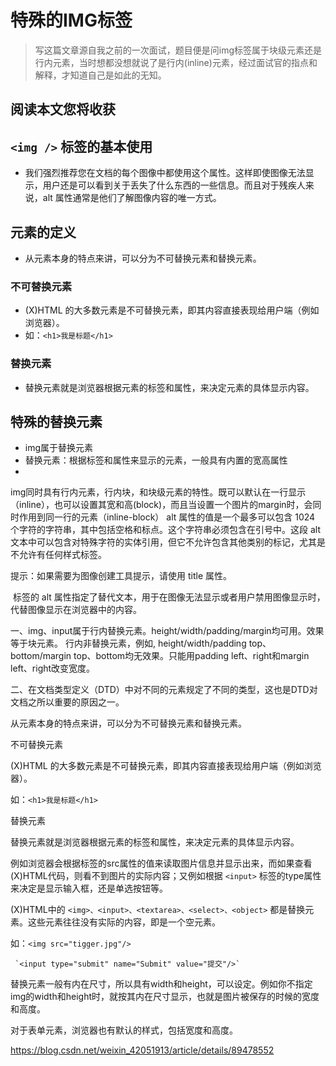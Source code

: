 # 特殊的IMG标签
> 写这篇文章源自我之前的一次面试，题目便是问img标签属于块级元素还是行内元素，当时想都没想就说了是行内(inline)元素，经过面试官的指点和解释，才知道自己是如此的无知。

## 阅读本文您将收获

## `<img />` 标签的基本使用
* 我们强烈推荐您在文档的每个图像中都使用这个属性。这样即使图像无法显示，用户还是可以看到关于丢失了什么东西的一些信息。而且对于残疾人来说，alt 属性通常是他们了解图像内容的唯一方式。

## 元素的定义
* 从元素本身的特点来讲，可以分为不可替换元素和替换元素。

### 不可替换元素
* (X)HTML 的大多数元素是不可替换元素，即其内容直接表现给用户端（例如浏览器）。
* 如：`<h1>我是标题</h1>`

### 替换元素
* 替换元素就是浏览器根据元素的标签和属性，来决定元素的具体显示内容。

## 特殊的替换元素
* img属于替换元素
* 替换元素：根据标签和属性来显示的元素，一般具有内置的宽高属性
* 

img同时具有行内元素，行内块，和块级元素的特性。既可以默认在一行显示（inline），也可以设置其宽和高(block)，而且当设置一个图片的margin时，会同时作用到同一行的元素（inline-block）
alt 属性的值是一个最多可以包含 1024 个字符的字符串，其中包括空格和标点。这个字符串必须包含在引号中。这段 alt 文本中可以包含对特殊字符的实体引用，但它不允许包含其他类别的标记，尤其是不允许有任何样式标签。

提示：如果需要为图像创建工具提示，请使用 title 属性。

<img> 标签的 alt 属性指定了替代文本，用于在图像无法显示或者用户禁用图像显示时，代替图像显示在浏览器中的内容。

一、img、input属于行内替换元素。height/width/padding/margin均可用。效果等于块元素。
      行内非替换元素，例如, height/width/padding top、bottom/margin top、bottom均无效果。只能用padding left、right和margin left、right改变宽度。

二、在文档类型定义（DTD）中对不同的元素规定了不同的类型，这也是DTD对文档之所以重要的原因之一。

从元素本身的特点来讲，可以分为不可替换元素和替换元素。

不可替换元素

(X)HTML 的大多数元素是不可替换元素，即其内容直接表现给用户端（例如浏览器）。

如：`<h1>我是标题</h1>`

 替换元素

替换元素就是浏览器根据元素的标签和属性，来决定元素的具体显示内容。

例如浏览器会根据<img>标签的src属性的值来读取图片信息并显示出来，而如果查看(X)HTML代码，则看不到图片的实际内容；又例如根据 `<input>` 标签的type属性来决定是显示输入框，还是单选按钮等。

(X)HTML中的 `<img>、<input>、<textarea>、<select>、<object>` 都是替换元素。这些元素往往没有实际的内容，即是一个空元素。

如：`<img src="tigger.jpg"/>`

     `<input type="submit" name="Submit" value="提交"/>`

替换元素一般有内在尺寸，所以具有width和height，可以设定。例如你不指定img的width和height时，就按其内在尺寸显示，也就是图片被保存的时候的宽度和高度。

对于表单元素，浏览器也有默认的样式，包括宽度和高度。

 https://blog.csdn.net/weixin_42051913/article/details/89478552